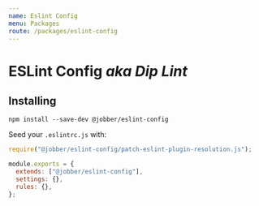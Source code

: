 ```yaml
---
name: Eslint Config
menu: Packages
route: /packages/eslint-config
---
```


# ESLint Config _aka Dip Lint_

## Installing

`npm install --save-dev @jobber/eslint-config`

Seed your `.eslintrc.js` with:

```js
require("@jobber/eslint-config/patch-eslint-plugin-resolution.js");

module.exports = {
  extends: ["@jobber/eslint-config"],
  settings: {},
  rules: {},
};
```
